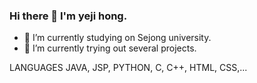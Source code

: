 ### Hi there 👋 I'm yeji hong.


- 🔭 I’m currently studying on Sejong university.
- 🌱 I’m currently trying out several projects.

LANGUAGES
JAVA, JSP, PYTHON, C, C++, HTML, CSS,...
